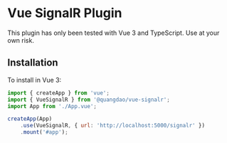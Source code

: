 # Vue SignalR Plugin

This plugin has only been tested with Vue 3 and TypeScript. Use at your own risk.

## Installation

To install in Vue 3:

```javascript
import { createApp } from 'vue';
import { VueSignalR } from '@quangdao/vue-signalr';
import App from './App.vue';

createApp(App)
	.use(VueSignalR, { url: 'http://localhost:5000/signalr' })
	.mount('#app');
```

